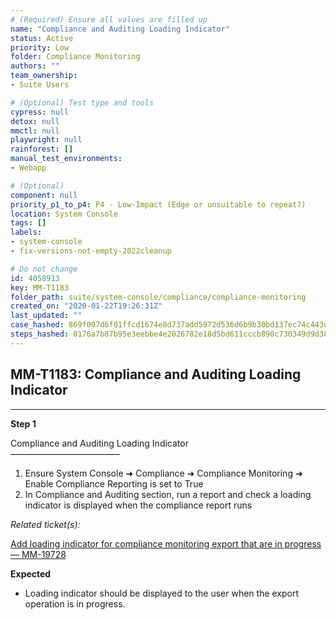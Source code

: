 ```yaml
---
# (Required) Ensure all values are filled up
name: "Compliance and Auditing Loading Indicator"
status: Active
priority: Low
folder: Compliance Monitoring
authors: ""
team_ownership: 
- Suite Users

# (Optional) Test type and tools
cypress: null
detox: null
mmctl: null
playwright: null
rainforest: []
manual_test_environments: 
- Webapp

# (Optional)
component: null
priority_p1_to_p4: P4 - Low-Impact (Edge or unsuitable to repeat?)
location: System Console
tags: []
labels: 
- system-console
- fix-versions-not-empty-2022cleanup

# Do not change
id: 4058913
key: MM-T1183
folder_path: suite/system-console/compliance/compliance-monitoring
created_on: "2020-01-22T19:26:31Z"
last_updated: ""
case_hashed: 869f007d6f01ffcd1674e8d737add5972d536d6b9b30bd137ec74c443df5482a41422682f0fc614b871b4f0f2df71d84
steps_hashed: 0176a7b87b95e3eebbe4e2026782e18d5bd611cccb890c730349d9d387a3504a20826dce4a956bea67413449e06473f6
---
```


## MM-T1183: Compliance and Auditing Loading Indicator

---

**Step 1**

Compliance and Auditing Loading Indicator\
–––––––––––––––––––––––––

1. Ensure System Console ➜ Compliance ➜ Compliance Monitoring ➜ Enable Compliance Reporting is set to True
2. In Compliance and Auditing section, run a report and check a loading indicator is displayed when the compliance report runs

_Related ticket(s):_

[Add loading indicator for compliance monitoring export that are in progress — MM-19728](http://19https%3A//mattermost.atlassian.net/browse/MM-728)

**Expected**

- Loading indicator should be displayed to the user when the export operation is in progress.
